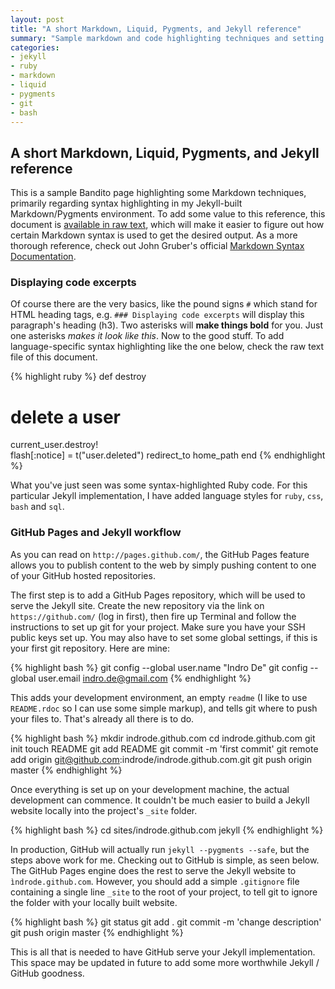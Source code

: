 ```yaml
---
layout: post
title: "A short Markdown, Liquid, Pygments, and Jekyll reference"
summary: "Sample markdown and code highlighting techniques and setting up github pages to use with Jekyll, as well as a sample github/Jekyll deployment workflow."
categories: 
- jekyll
- ruby
- markdown
- liquid
- pygments
- git
- bash
---
```


## A short Markdown, Liquid, Pygments, and Jekyll reference

This is a sample Bandito page highlighting some Markdown techniques, primarily regarding syntax highlighting in my Jekyll-built Markdown/Pygments environment. To add some value to this reference, this document is [available in raw text](http://github.com/indrode/indrode.github.com/raw/master/_posts/2010-09-10-markdown-jekyll.markdown), which will make it easier to figure out how certain Markdown syntax is used to get the desired output. As a more thorough reference, check out John Gruber's official [Markdown Syntax Documentation](http://daringfireball.net/projects/markdown/syntax).

### Displaying code excerpts

Of course there are the very basics, like the pound signs `#` which stand for HTML heading tags, e.g. `### Displaying code excerpts` will display this paragraph's heading (h3). Two asterisks will **make things bold** for you. Just one asterisks *makes it look like this*. Now to the good stuff. To add language-specific syntax highlighting like the one below, check the raw text file of this document.

{% highlight ruby %}
def destroy
  # delete a user
  current_user.destroy!  
  flash[:notice] = t("user.deleted")
  redirect_to home_path
end
{% endhighlight %}

What you've just seen was some syntax-highlighted Ruby code. For this particular Jekyll implementation, I have added language styles for `ruby`, `css`, `bash` and `sql`.

### GitHub Pages and Jekyll workflow

As you can read on `http://pages.github.com/`, the GitHub Pages feature allows you to publish content to the web by simply pushing content to one of your GitHub hosted repositories.

The first step is to add a GitHub Pages repository, which will be used to serve the Jekyll site. Create the new repository via the link on `https://github.com/` (log in first), then fire up Terminal and follow the instructions to set up git for your project. Make sure you have your SSH public keys set up. You may also have to set some global settings, if this is your first git repository. Here are mine:

{% highlight bash %}
git config --global user.name "Indro De"
git config --global user.email indro.de@gmail.com
{% endhighlight %}

This adds your development environment, an empty `readme` (I like to use `README.rdoc` so I can use some simple markup), and tells git where to push your files to. That's already all there is to do.

{% highlight bash %}
mkdir indrode.github.com
cd indrode.github.com
git init
touch README
git add README
git commit -m 'first commit'
git remote add origin git@github.com:indrode/indrode.github.com.git
git push origin master
{% endhighlight %}

Once everything is set up on your development machine, the actual development can commence. It couldn't be much easier to build a Jekyll website locally into the project's `_site` folder.

{% highlight bash %}
cd sites/indrode.github.com
jekyll
{% endhighlight %}

In production, GitHub will actually run `jekyll --pygments --safe`, but the steps above work for me. Checking out to GitHub is simple, as seen below. The GitHub Pages engine does the rest to serve the Jekyll website to `ìndrode.github.com`. However, you should add a simple `.gitignore` file containing a single line `_site` to the root of your project, to tell git to ignore the folder with your locally built website.

{% highlight bash %}
git status
git add .
git commit -m 'change description'
git push origin master
{% endhighlight %}

This is all that is needed to have GitHub serve your Jekyll implementation. This space may be updated in future to add some more worthwhile Jekyll / GitHub goodness.